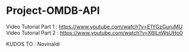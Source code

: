# Project-OMDB-API

Video Tutorial Part 1 : https://www.youtube.com/watch?v=E1YGzGuruMU 
Video Tutorial Part 2 : https://www.youtube.com/watch?v=X6lLnWsUHo0

KUDOS TO : Novinaldi
